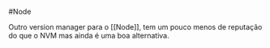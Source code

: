 
#Node

Outro version manager para o [[Node]], tem um pouco menos de reputação do que o NVM mas ainda é uma boa alternativa.